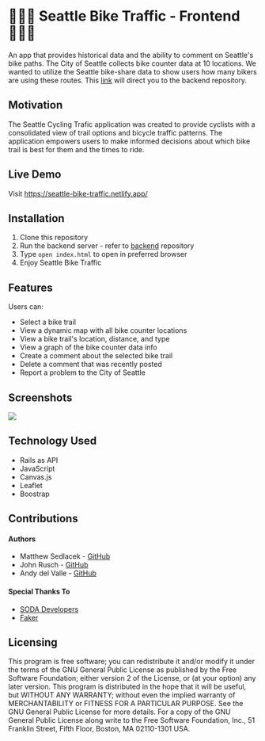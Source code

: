 # 🚴🏽‍♂️ Seattle Bike Traffic - Frontend 🚴🏽‍♂️

An app that provides historical data and the ability to comment on Seattle's bike paths.
The City of Seattle collects bike counter data at 10 locations. We wanted to utilize the Seattle bike-share data to show users how many bikers are using these routes.
This [link](https://github.com/matthewsedlacek/seattle-cycling-traffic-backend) will direct you to the backend repository.

## Motivation

The Seattle Cycling Trafic application was created to provide cyclists with a consolidated view of trail options and bicycle traffic patterns. The application empowers users to make informed decisions about which bike trail is best for them and the times to ride.

## Live Demo

Visit https://seattle-bike-traffic.netlify.app/

## Installation

1. Clone this repository
2. Run the backend server - refer to [backend](https://github.com/matthewsedlacek/seattle-cycling-traffic-backend) repository
3. Type `open index.html` to open in preferred browser
4. Enjoy Seattle Bike Traffic

## Features

Users can:

- Select a bike trail
- View a dynamic map with all bike counter locations
- View a bike trail's location, distance, and type
- View a graph of the bike counter data info
- Create a comment about the selected bike trail
- Delete a comment that was recently posted
- Report a problem to the City of Seattle

## Screenshots

![](Seattle-Bike-Traffic.gif)

## Technology Used

- Rails as API
- JavaScript
- Canvas.js
- Leaflet
- Boostrap

## Contributions

#### Authors

- Matthew Sedlacek - [GitHub](https://github.com/matthewsedlacek)
- John Rusch - [GitHub](https://github.com/johnrusch)
- Andy del Valle - [GitHub](https://github.com/andydvalle)

#### Special Thanks To

- [SODA Developers](https://dev.socrata.com/foundry/data.seattle.gov/tw7j-dfaw)
- [Faker](https://github.com/faker-ruby/faker)

## Licensing

This program is free software; you can redistribute it and/or modify it under the terms of the GNU General Public License as published by the Free Software Foundation; either version 2 of the License, or (at your option) any later version.
This program is distributed in the hope that it will be useful, but WITHOUT ANY WARRANTY; without even the implied warranty of MERCHANTABILITY or FITNESS FOR A PARTICULAR PURPOSE. See the GNU General Public License for more details.
For a copy of the GNU General Public License along write to the Free Software Foundation, Inc., 51 Franklin Street, Fifth Floor, Boston, MA 02110-1301 USA.
